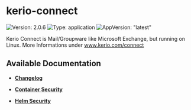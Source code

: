 # kerio-connect

![Version: 2.0.6](https://img.shields.io/badge/Version-2.0.6-informational?style=flat-square) ![Type: application](https://img.shields.io/badge/Type-application-informational?style=flat-square) ![AppVersion: "latest"](https://img.shields.io/badge/AppVersion-"latest"-informational?style=flat-square)

Kerio Connect is Mail/Groupware like Microsoft Exchange, but running on Linux. More Informations under www.kerio.com/connect

## Available Documentation

- [**Changelog**](CHANGELOG)

- [**Container Security**](container-security)

- [**Helm Security**](helm-security)

